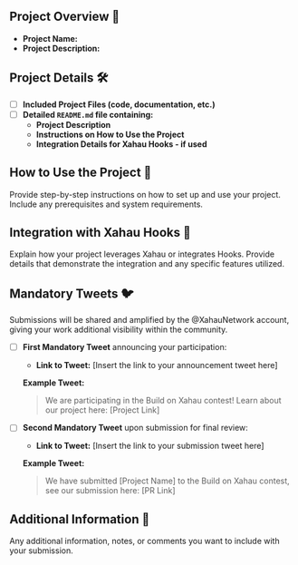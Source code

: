 ## Project Overview 📖

- **Project Name:** <!-- Your project's name -->
- **Project Description:** <!-- A brief description of your project -->

## Project Details 🛠

- [ ] **Included Project Files (code, documentation, etc.)**
- [ ] **Detailed `README.md` file containing:**
  - **Project Description**
  - **Instructions on How to Use the Project**
  - **Integration Details for Xahau Hooks - if used**

## How to Use the Project 🚀

Provide step-by-step instructions on how to set up and use your project. Include any prerequisites and system requirements.

## Integration with Xahau Hooks 🔗

Explain how your project leverages Xahau or integrates Hooks. Provide details that demonstrate the integration and any specific features utilized.

## Mandatory Tweets 🐦

Submissions will be shared and amplified by the @XahauNetwork account, giving your work additional visibility within the community.
- [ ] **First Mandatory Tweet** announcing your participation:

  - **Link to Tweet:** [Insert the link to your announcement tweet here]

  **Example Tweet:**
  > We are participating in the Build on Xahau contest! Learn about our project here: [Project Link]

- [ ] **Second Mandatory Tweet** upon submission for final review:

  - **Link to Tweet:** [Insert the link to your submission tweet here]

  **Example Tweet:**
  > We have submitted [Project Name] to the Build on Xahau contest, see our submission here: [PR Link]

## Additional Information 📄

Any additional information, notes, or comments you want to include with your submission.